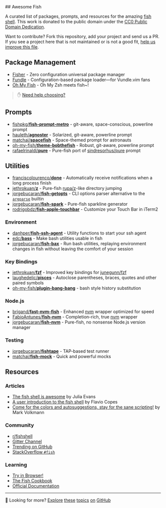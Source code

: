 <div class="github-widget" data-repo="jorgebucaran/awesome-fish"></div>
## Awesome Fish

A curated list of packages, prompts, and resources for the amazing <a href="https://fishshell.com" title="friendly interactive shell">fish shell</a>. This work is donated to the public domain under the [CC0 Public Domain Dedication](https://creativecommons.org/publicdomain/zero/1.0/).

Want to contribute? Fork this repository, add your project and send us a PR. If you see a project here that is not maintained or is not a good fit, [help us improve this file](https://github.com/jorgebucaran/awesome-fish/fork).



## Package Management

- [Fisher](https://github.com/jorgebucaran/fisher) - Zero configuration universal package manager
- [Fundle](https://github.com/danhper/fundle) - Configuration-based package loader—for Vundle.vim fans
- [Oh My Fish](https://github.com/oh-my-fish/oh-my-fish) - Oh My Zsh meets fish~!

> ✋ [Need help choosing?](https://github.com/jorgebucaran/fisher/issues/481)

## Prompts

- [fishpkg/**fish-prompt-metro**](https://github.com/fishpkg/fish-prompt-metro) - git-aware, space-conscious, powerline prompt
- [hauleth/**agnoster**](https://github.com/hauleth/agnoster) - Solarized, git-aware, powerline prompt
- [matchai/**spacefish**](https://github.com/matchai/spacefish) - Space-themed prompt for astronauts
- [oh-my-fish/**theme-bobthefish**](https://github.com/oh-my-fish/theme-bobthefish) - Robust, git-aware, powerline prompt
- [rafaelrinaldi/**pure**](https://github.com/rafaelrinaldi/pure) - Pure-fish port of [sindresorhus/pure](https://github.com/sindresorhus/pure) prompt

## Utilities

- [franciscolourenco/**done**](https://github.com/franciscolourenco/done) - Automatically receive notifications when a long process finish
- [jethrokuan/**z**](https://github.com/jethrokuan/z) - Pure-fish [rupa/z](https://github.com/rupa/z)-like directory jumping
- [jorgebucaran/**fish-getopts**](https://github.com/jorgebucaran/fish-getopts) - CLI options parser alternative to the [`argparse`](https://fishshell.com/docs/current/commands.html#argparse) builtin
- [jorgebucaran/**fish-spark**](https://github.com/jorgebucaran/fish-spark) - Pure-fish sparkline generator
- [rodrigobdz/**fish-apple-touchbar**](https://github.com/rodrigobdz/fish-apple-touchbar) - Customize your Touch Bar in iTerm2

### Environment

- [danhper/**fish-ssh-agent**](https://github.com/danhper/fish-ssh-agent) - Utility functions to start your ssh agent
- [edc/**bass**](https://github.com/edc/bass) - Make bash utilities usable in fish
- [jorgebucaran/**fish-bax**](https://github.com/jorgebucaran/fish-bax) - Run bash utilities, replaying environment changes in fish without leaving the comfort of your session

### Key Bindings

- [jethrokuan/**fzf**](https://github.com/jethrokuan/fzf) - Improved key bindings for [junegunn/fzf](https://github.com/junegunn/fzf)
- [laughedelic/**pisces**](https://github.com/laughedelic/pisces) - Autoclose parentheses, braces, quotes and other paired symbols
- [oh-my-fish/**plugin-bang-bang**](https://github.com/oh-my-fish/plugin-bang-bang) - bash style history substitution

### Node.js

- [brigand/**fast-nvm-fish**](https://github.com/brigand/fast-nvm-fish) - Enhanced [nvm](https://github.com/creationix/nvm) wrapper optimized for speed
- [FabioAntunes/**fish-nvm**](https://github.com/FabioAntunes/fish-nvm) - Completion-rich, true [nvm](https://github.com/creationix/nvm) wrapper
- [jorgebucaran/**fish-nvm**](https://github.com/jorgebucaran/fish-nvm) - Pure-fish, no nonsense Node.js version manager

### Testing

- [jorgebucaran/**fishtape**](https://github.com/jorgebucaran/fishtape) - TAP-based test runner 
- [matchai/**fish-mock**](https://github.com/matchai/fish-mock) - Quick and powerful mocks

## Resources

### Articles

- [The fish shell is awesome](https://jvns.ca/blog/2017/04/23/the-fish-shell-is-awesome/) by Julia Evans
- [A user introduction to the fish shell](https://flaviocopes.com/fish-shell) by Flavio Copes
- [Come for the colors and autosuggestions, stay for the sane scripting!](https://mvolkmann.github.io/fish-article) by Mark Volkmann

### Community

- [r/fishshell](https://www.reddit.com/r/fishshell)
- [Gitter Channel](https://gitter.im/fish-shell/fish-shell)
- [Trending on GitHub](https://github.com/trending/shell)
- [StackOverflow `#fish`](https://stackoverflow.com/questions/tagged/fish)

### Learning

- [Try in Browser!](https://rootnroll.com/d/fish-shell)
- [The Fish Cookbook](https://github.com/jorgebucaran/fish-cookbook)
- [Official Documentation](https://fishshell.com/docs/current/index.html)

---

👋 Looking for more? [Explore](https://github.com/topics/fish-shell) [these](https://github.com/topics/fish-packages) [topics](https://github.com/topics/fisher) [on](https://github.com/topics/oh-my-fish) [GitHub](https://github.com/topics/fish-prompt)